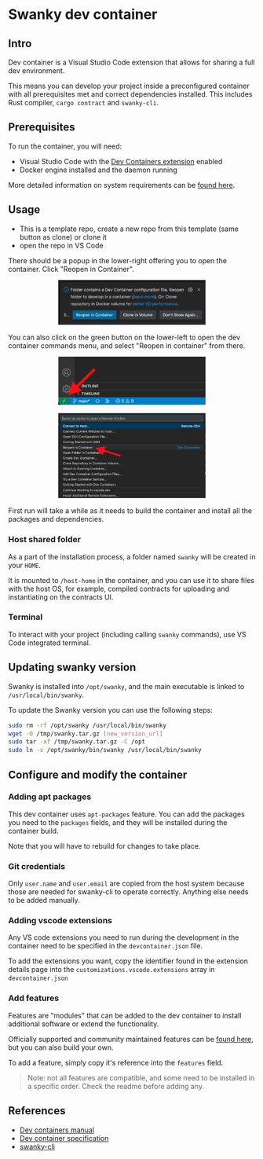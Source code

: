 # Swanky dev container

## Intro

Dev container is a Visual Studio Code extension that allows for sharing a full dev environment.

This means you can develop your project inside a preconfigured container with all prerequisites met and correct dependencies installed. This includes Rust compiler, `cargo contract` and `swanky-cli`.

## Prerequisites

To run the container, you will need:

- Visual Studio Code with the [Dev Containers extension](https://marketplace.visualstudio.com/items?itemName=ms-vscode-remote.remote-containers) enabled
- Docker engine installed and the daemon running

More detailed information on system requirements can be [found here](https://code.visualstudio.com/docs/devcontainers/containers#_system-requirements).

## Usage

- This is a template repo, create a new repo from this template (same button as clone) or clone it
- open the repo in VS Code

There should be a popup in the lower-right offering you to open the container. Click "Reopen in Container".

<p align="center">
<img src="https://github.com/AstarNetwork/swanky-dev-container/blob/main/images/popup.png" width=300/>
</p>

You can also click on the green button on the lower-left to open the dev container commands menu, and select "Reopen in container" from there.

<p align="center">
<img src="https://github.com/AstarNetwork/swanky-dev-container/blob/main/images/button.png" width=300/>
</p>
<p align="center">
<img src="https://github.com/AstarNetwork/swanky-dev-container/blob/main/images/menu.png" width=300/>
</p>

First run will take a while as it needs to build the container and install all the packages and dependencies.

### Host shared folder

As a part of the installation process, a folder named `swanky` will be created in your `HOME`.

It is mounted to `/host-home` in the container, and you can use it to share files with the host OS, for example, compiled contracts for uploading and instantiating on the contracts UI.

### Terminal

To interact with your project (including calling `swanky` commands), use VS Code integrated terminal.

## Updating swanky version

Swanky is installed into `/opt/swanky`, and the main executable is linked to `/usr/local/bin/swanky`.

To update the Swanky version you can use the following steps:

```bash
sudo rm -rf /opt/swanky /usr/local/bin/swanky
wget -O /tmp/swanky.tar.gz [new_version_url]
sudo tar -xf /tmp/swanky.tar.gz -C /opt
sudo ln -s /opt/swanky/bin/swanky /usr/local/bin/swanky
```

## Configure and modify the container

### Adding apt packages

This dev container uses `apt-packages` feature. You can add the packages you need to the `packages` fields, and they will be installed during the container build.

Note that you will have to rebuild for changes to take place.

### Git credentials

Only `user.name` and `user.email` are copied from the host system because those are needed for swanky-cli to operate correctly. Anything else needs to be added manually.

### Adding vscode extensions

Any VS code extensions you need to run during the development in the container need to be specified in the `devcontainer.json` file.

To add the extensions you want, copy the identifier found in the extension details page into the `customizations.vscode.extensions` array in `devcontainer.json`

### Add features

Features are "modules" that can be added to the dev container to install additional software or extend the functionality.

Officially supported and community maintained features can be [found here](https://containers.dev/features), but you can also build your own.

To add a feature, simply copy it's reference into the `features` field.

> Note: not all features are compatible, and some need to be installed in a specific order. Check the readme before adding any.

## References

- [Dev containers manual](https://code.visualstudio.com/docs/devcontainers/containers)
- [Dev container specification](https://containers.dev/)
- [swanky-cli](https://github.com/AstarNetwork/swanky-cli)
